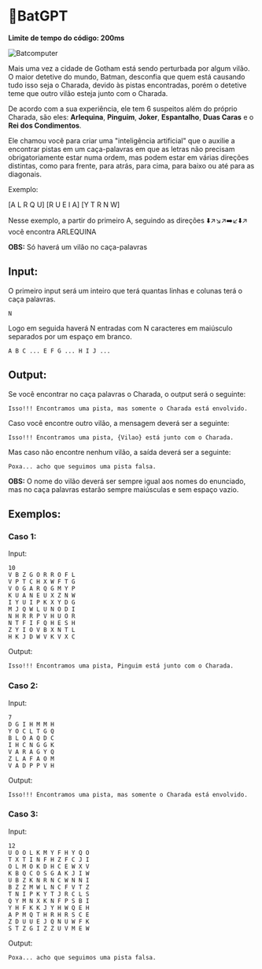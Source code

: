 # 🦇BatGPT

**Limite de tempo do código: 200ms**

![Batcomputer](https://media.tenor.com/q3usgo-LZEEAAAAC/batman-and-robin-bat.gif)

Mais uma vez a cidade de Gotham está sendo perturbada por algum vilão. O maior detetive do mundo, Batman, desconfia que quem está causando tudo isso seja o Charada, devido às pistas encontradas, porém o detetive teme que outro vilão esteja junto com o Charada.

De acordo com a sua experiência, ele tem 6 suspeitos além do próprio Charada, são eles: **Arlequina**, **Pinguim**, **Joker**, **Espantalho**, **Duas Caras** e o **Rei dos Condimentos**.

Ele chamou você para criar uma "inteligência artificial" que o auxilie a encontrar pistas em um caça-palavras em que as letras não precisam obrigatoriamente estar numa ordem, mas podem estar em várias direções distintas, como para frente, para atrás, para cima, para baixo ou até para as diagonais.

Exemplo:

[A L R Q U]
[R U E I A]
[Y T R N W]

Nesse exemplo, a partir do primeiro A, seguindo as direções ⬇️↗️↘️↗️➡️↙️⬇️↗️ você encontra ARLEQUINA

**OBS:** Só haverá um vilão no caça-palavras

## Input:

O primeiro input será um inteiro que terá quantas linhas e colunas terá o caça palavras.

```
N
```

Logo em seguida haverá N entradas com N caracteres em maiúsculo separados por um espaço em branco.

```
A B C ... E F G ... H I J ...
```

## Output:

Se você encontrar no caça palavras o Charada, o output será o seguinte:

```
Isso!!! Encontramos uma pista, mas somente o Charada está envolvido.
```

Caso você encontre outro vilão, a mensagem deverá ser a seguinte:

```
Isso!!! Encontramos uma pista, {Vilao} está junto com o Charada.
```

Mas caso não encontre nenhum vilão, a saída deverá ser a seguinte:

```
Poxa... acho que seguimos uma pista falsa.
```

**OBS:** O nome do vilão deverá ser sempre igual aos nomes do enunciado, mas no caça palavras estarão sempre maiúsculas e sem espaço vazio.

## Exemplos:

### Caso 1:

Input:
```
10
V B Z G O R R O F L
V P T C H X W F T G
V O G A R Q G M Y P
K U A N E U X Z N W
I Y U I P K X Y D G
M J Q W L U N O D I
N H R R P V H U O R
N T F I F Q H E S H
Z Y I O V B X N T L
H K J D W V K V X C
```

Output:
```
Isso!!! Encontramos uma pista, Pinguim está junto com o Charada.
```

### Caso 2:

Input:
```
7
D G I H M M H
Y O C L T G Q
B L O A Q D C
I H C N G G K
V A R A G Y Q
Z L A F A O M
V A D P P V H
```

Output:
```
Isso!!! Encontramos uma pista, mas somente o Charada está envolvido.
```

### Caso 3:

Input:
```
12
U O O L K M Y F H Y Q O
T X T I N F H Z F C J I
O L M O K D H C E W X V
K B Q C O S G A K J I W
U B Z K N R N C W N N I
B Z Z M W L N C F V T Z
T N I P K Y T J R C L S
Q Y M N X K N F P S B I
Y H F K K J Y H W Q E H
A P M Q T H R H R S C E
Z D U U E J Q N U W F K
S T Z G I Z Z U V M E W
```

Output:
```
Poxa... acho que seguimos uma pista falsa.
```